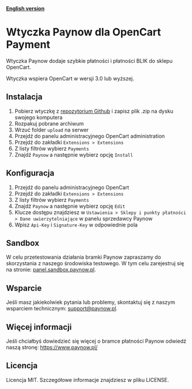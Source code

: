 [**English version**][ext0]
# Wtyczka Paynow dla OpenCart Payment

Wtyczka Paynow dodaje szybkie płatności i płatności BLIK do sklepu OpenCart.

Wtyczka wspiera OpenCart w wersji 3.0 lub wyższej.

## Instalacja
1. Pobierz wtyczkę z [repozytorium Github][ext1] i zapisz plik .zip na dysku swojego komputera
2. Rozpakuj pobrane archiwum
3. Wrzuć folder `upload` na serwer
4. Przejdź do panelu administracyjnego  OpenCart administration 
5. Przejdź do zakładki `Extensions > Extensions`
6. Z listy filtrów wybierz `Payments`
7. Znajdź `Paynow` a następnie wybierz opcję `Install`

## Konfiguracja
1. Przejdź do panelu administracyjnego OpenCart 
2. Przejdź do zakładki `Extensions > Extensions`
3. Z listy filtrów wybierz `Payments`
3. Znajdź `Paynow` a następnie wybierz opcję `Edit`
4. Klucze dostępu znajdziesz w `Ustawienia > Sklepy i punkty płatności > Dane uwierzytelniające` w panelu sprzedawcy Paynow
5. Wpisz `Api-Key` i `Signature-Key` w odpowiednie pola

## Sandbox
W celu przetestowania działania bramki Paynow zapraszamy do skorzystania z naszego środowiska testowego. W tym celu zarejestruj się na stronie: [panel.sandbox.paynow.pl][ext2]. 

## Wsparcie
Jeśli masz jakiekolwiek pytania lub problemy, skontaktuj się z naszym wsparciem technicznym: support@paynow.pl.

## Więcej informacji
Jeśli chciałbyś dowiedzieć się więcej o bramce płatności Paynow odwiedź naszą stronę: https://www.paynow.pl/

## Licencja
Licencja MIT. Szczegółowe informacje znajdziesz w pliku LICENSE.

[ext0]: README.EN.md
[ext1]: https://github.com/pay-now/paynow-opencart/releases/latest
[ext2]: https://panel.sandbox.paynow.pl/